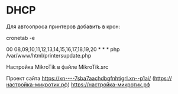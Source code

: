 # DHCP

Для автоопроса принтеров добавить в крон:

cronetab -e

00 08,09,10,11,12,13,14,15,16,17,18,19,20 * * * php /var/www/html/printersupdate.php

Настройка MikroTik в файле MikroTik.src

Проект сайта https://xn----7sba7aachdbqfnhtigrl.xn--p1ai/ (https://настройка-микротик.рф)
https://настройка-микротик.рф

#
##
#
